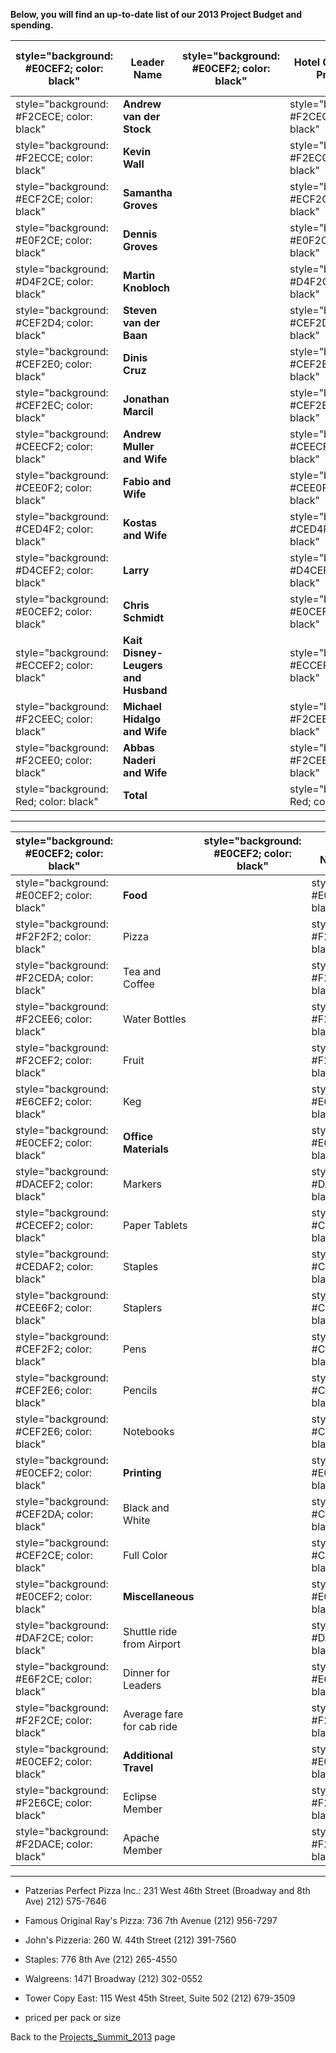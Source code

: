 **Below, you will find an up-to-date list of our 2013 Project Budget and
spending.**

| style="background: \#E0CEF2; color: black" | Leader Name                         | style="background: \#E0CEF2; color: black" | Hotel Covered by Projects                  | style="background: \#E0CEF2; color: black" | Flights Covered by Projects | style="background: \#E0CEF2; color: black" | Hotel Covered by Track | style="background: \#E0CEF2; color: black" | Flights Covered by Track                   | style="background: \#E0CEF2; color: black" | Nights | style="background: \#E0CEF2; color: black" | Room Rate | style="background: \#E0CEF2; color: black" | Total Room Costs                           | style="background: Red; color: black" | Track Fund | style="background: Red; color: black"      | Additional Budget | style="background: Red; color: black" | Budget Total                               |
| ------------------------------------------ | ----------------------------------- | ------------------------------------------ | ------------------------------------------ | ------------------------------------------ | --------------------------- | ------------------------------------------ | ---------------------- | ------------------------------------------ | ------------------------------------------ | ------------------------------------------ | ------ | ------------------------------------------ | --------- | ------------------------------------------ | ------------------------------------------ | ------------------------------------- | ---------- | ------------------------------------------ | ----------------- | ------------------------------------- | ------------------------------------------ |
| style="background: \#F2CECE; color: black" | **Andrew van der Stock**            |                                            | style="background: \#F2CECE; color: black" | $1,545.00                                  |                             | style="background: \#F2CECE; color: black" | $1,520.60              |                                            | style="background: \#F2CECE; color: black" |                                            |        | style="background: \#F2CECE; color: black" |           |                                            | style="background: \#F2CECE; color: black" | 5                                     |            | style="background: \#F2CECE; color: black" | $309.00           |                                       | style="background: \#F2CECE; color: black" |
| style="background: \#F2ECCE; color: black" | **Kevin Wall**                      |                                            | style="background: \#F2ECCE; color: black" |                                            |                             | style="background: \#F2ECCE; color: black" | $610.60                |                                            | style="background: \#F2ECCE; color: black" |                                            |        | style="background: \#F2ECCE; color: black" |           |                                            | style="background: \#F2ECCE; color: black" |                                       |            | style="background: \#F2ECCE; color: black" |                   |                                       | style="background: \#F2ECCE; color: black" |
| style="background: \#ECF2CE; color: black" | **Samantha Groves**                 |                                            | style="background: \#ECF2CE; color: black" |                                            |                             | style="background: \#ECF2CE; color: black" |                        |                                            | style="background: \#ECF2CE; color: black" | $1,081.50                                  |        | style="background: \#ECF2CE; color: black" | $         |                                            | style="background: \#ECF2CE; color: black" | 7                                     |            | style="background: \#ECF2CE; color: black" | $309.00           |                                       | style="background: \#ECF2CE; color: black" |
| style="background: \#E0F2CE; color: black" | **Dennis Groves**                   |                                            | style="background: \#E0F2CE; color: black" |                                            |                             | style="background: \#E0F2CE; color: black" |                        |                                            | style="background: \#E0F2CE; color: black" |                                            |        | style="background: \#E0F2CE; color: black" | $375.70   |                                            | style="background: \#E0F2CE; color: black" |                                       |            | style="background: \#E0F2CE; color: black" |                   |                                       | style="background: \#E0F2CE; color: black" |
| style="background: \#D4F2CE; color: black" | **Martin Knobloch**                 |                                            | style="background: \#D4F2CE; color: black" |                                            |                             | style="background: \#D4F2CE; color: black" |                        |                                            | style="background: \#D4F2CE; color: black" | $4,123.00                                  |        | style="background: \#D4F2CE; color: black" | $730.30   |                                            | style="background: \#D4F2CE; color: black" | 7                                     |            | style="background: \#D4F2CE; color: black" | $309.00           |                                       | style="background: \#D4F2CE; color: black" |
| style="background: \#CEF2D4; color: black" | **Steven van der Baan**             |                                            | style="background: \#CEF2D4; color: black" |                                            |                             | style="background: \#CEF2D4; color: black" |                        |                                            | style="background: \#CEF2D4; color: black" |                                            |        | style="background: \#CEF2D4; color: black" |           |                                            | style="background: \#CEF2D4; color: black" |                                       |            | style="background: \#CEF2D4; color: black" |                   |                                       | style="background: \#CEF2D4; color: black" |
| style="background: \#CEF2E0; color: black" | **Dinis Cruz**                      |                                            | style="background: \#CEF2E0; color: black" |                                            |                             | style="background: \#CEF2E0; color: black" |                        |                                            | style="background: \#CEF2E0; color: black" | $2,163.00                                  |        | style="background: \#CEF2E0; color: black" | $699.00   |                                            | style="background: \#CEF2E0; color: black" |                                       |            | style="background: \#CEF2E0; color: black" |                   |                                       | style="background: \#CEF2E0; color: black" |
| style="background: \#CEF2EC; color: black" | **Jonathan Marcil**                 |                                            | style="background: \#CEF2EC; color: black" |                                            |                             | style="background: \#CEF2EC; color: black" |                        |                                            | style="background: \#CEF2EC; color: black" |                                            |        | style="background: \#CEF2EC; color: black" |           |                                            | style="background: \#CEF2EC; color: black" |                                       |            | style="background: \#CEF2EC; color: black" |                   |                                       | style="background: \#CEF2EC; color: black" |
| style="background: \#CEECF2; color: black" | **Andrew Muller and Wife**          |                                            | style="background: \#CEECF2; color: black" | $722.50                                    |                             | style="background: \#CEECF2; color: black" | $1,586.78              |                                            | style="background: \#CEECF2; color: black" |                                            |        | style="background: \#CEECF2; color: black" |           |                                            | style="background: \#CEECF2; color: black" | 5                                     |            | style="background: \#CEECF2; color: black" | $309.00           |                                       | style="background: \#CEECF2; color: black" |
| style="background: \#CEE0F2; color: black" | **Fabio and Wife**                  |                                            | style="background: \#CEE0F2; color: black" |                                            |                             | style="background: \#CEE0F2; color: black" |                        |                                            | style="background: \#CEE0F2; color: black" | $618.00                                    |        | style="background: \#CEE0F2; color: black" | $520.50   |                                            | style="background: \#CEE0F2; color: black" | 4                                     |            | style="background: \#CEE0F2; color: black" | $309.00           |                                       | style="background: \#CEE0F2; color: black" |
| style="background: \#CED4F2; color: black" | **Kostas and Wife**                 |                                            | style="background: \#CED4F2; color: black" |                                            |                             | style="background: \#CED4F2; color: black" |                        |                                            | style="background: \#CED4F2; color: black" | $700.00                                    |        | style="background: \#CED4F2; color: black" | $520.50   |                                            | style="background: \#CED4F2; color: black" | 7                                     |            | style="background: \#CED4F2; color: black" | $309.00           |                                       | style="background: \#CED4F2; color: black" |
| style="background: \#D4CEF2; color: black" | **Larry**                           |                                            | style="background: \#D4CEF2; color: black" |                                            |                             | style="background: \#D4CEF2; color: black" | $507.56                |                                            | style="background: \#D4CEF2; color: black" |                                            |        | style="background: \#D4CEF2; color: black" |           |                                            | style="background: \#D4CEF2; color: black" | 5                                     |            | style="background: \#D4CEF2; color: black" | $309.00           |                                       | style="background: \#D4CEF2; color: black" |
| style="background: \#E0CEF2; color: black" | **Chris Schmidt**                   |                                            | style="background: \#E0CEF2; color: black" | $1,545.00                                  |                             | style="background: \#E0CEF2; color: black" | $287.80                |                                            | style="background: \#E0CEF2; color: black" |                                            |        | style="background: \#E0CEF2; color: black" |           |                                            | style="background: \#E0CEF2; color: black" | 5                                     |            | style="background: \#E0CEF2; color: black" | $309.00           |                                       | style="background: \#E0CEF2; color: black" |
| style="background: \#ECCEF2; color: black" | **Kait Disney-Leugers and Husband** |                                            | style="background: \#ECCEF2; color: black" |                                            |                             | style="background: \#ECCEF2; color: black" |                        |                                            | style="background: \#ECCEF2; color: black" | $463.50                                    |        | style="background: \#ECCEF2; color: black" |           |                                            | style="background: \#ECCEF2; color: black" | 3                                     |            | style="background: \#ECCEF2; color: black" | $309.00           |                                       | style="background: \#ECCEF2; color: black" |
| style="background: \#F2CEEC; color: black" | **Michael Hidalgo and Wife**        |                                            | style="background: \#F2CEEC; color: black" |                                            |                             | style="background: \#F2CEEC; color: black" |                        |                                            | style="background: \#F2CEEC; color: black" | $463.50                                    |        | style="background: \#F2CEEC; color: black" | $554.06   |                                            | style="background: \#F2CEEC; color: black" | 3                                     |            | style="background: \#F2CEEC; color: black" | $309.00           |                                       | style="background: \#F2CEEC; color: black" |
| style="background: \#F2CEE0; color: black" | **Abbas Naderi and Wife**           |                                            | style="background: \#F2CEE0; color: black" |                                            |                             | style="background: \#F2CEE0; color: black" |                        |                                            | style="background: \#F2CEE0; color: black" | $618.00                                    |        | style="background: \#F2CEE0; color: black" |           |                                            | style="background: \#F2CEE0; color: black" | 4                                     |            | style="background: \#F2CEE0; color: black" | $309.00           |                                       | style="background: \#F2CEE0; color: black" |
| style="background: Red; color: black"      | **Total**                           |                                            | style="background: Red; color: black"      | $3,862.50                                  |                             | style="background: Red; color: black"      | $4,513.34              |                                            | style="background: Red; color: black"      | $10,230.50                                 |        | style="background: Red; color: black"      | $2,997.10 |                                            | style="background: Red; color: black"      |                                       |            | style="background: Red; color: black"      |                   |                                       | style="background: Red; color: black"      |

-----

| style="background: \#E0CEF2; color: black" |                           | style="background: \#E0CEF2; color: black" | Monday, November 18th                      | style="background: \#E0CEF2; color: black" | Tuesday, November 19th | style="background: \#E0CEF2; color: black" | Wednesday, November 20th | style="background: \#E0CEF2; color: black" | Thursday, November 21st                    | style="background: \#E0CEF2; color: black" | Total |
| ------------------------------------------ | ------------------------- | ------------------------------------------ | ------------------------------------------ | ------------------------------------------ | ---------------------- | ------------------------------------------ | ------------------------ | ------------------------------------------ | ------------------------------------------ | ------------------------------------------ | ----- |
| style="background: \#E0CEF2; color: black" | **Food**                  |                                            | style="background: \#E0CEF2; color: black" |                                            |                        | style="background: \#E0CEF2; color: black" |                          |                                            | style="background: \#E0CEF2; color: black" |                                            |       |
| style="background: \#F2F2F2; color: black" | Pizza                     |                                            | style="background: \#F2F2F2; color: black" | $16.25-$22.00                              |                        | style="background: \#F2F2F2; color: black" | $16.25-$22.00            |                                            | style="background: \#F2F2F2; color: black" | $16.25-$22.00                              |       |
| style="background: \#F2CEDA; color: black" | Tea and Coffee            |                                            | style="background: \#F2CEDA; color: black" | $1,800                                     |                        | style="background: \#F2CEDA; color: black" | $1,800                   |                                            | style="background: \#F2CEDA; color: black" | $1,800                                     |       |
| style="background: \#F2CEE6; color: black" | Water Bottles             |                                            | style="background: \#F2CEE6; color: black" | $11.98                                     |                        | style="background: \#F2CEE6; color: black" | $11.98                   |                                            | style="background: \#F2CEE6; color: black" | $11.98                                     |       |
| style="background: \#F2CEF2; color: black" | Fruit                     |                                            | style="background: \#F2CEF2; color: black" | $14.00 assorted                            |                        | style="background: \#F2CEF2; color: black" | $14.00 assorted          |                                            | style="background: \#F2CEF2; color: black" | $14.00 assorted                            |       |
| style="background: \#E6CEF2; color: black" | Keg                       |                                            | style="background: \#E6CEF2; color: black" | $90-$250                                   |                        | style="background: \#E6CEF2; color: black" |                          |                                            | style="background: \#E6CEF2; color: black" |                                            |       |
| style="background: \#E0CEF2; color: black" | **Office Materials**      |                                            | style="background: \#E0CEF2; color: black" |                                            |                        | style="background: \#E0CEF2; color: black" |                          |                                            | style="background: \#E0CEF2; color: black" |                                            |       |
| style="background: \#DACEF2; color: black" | Markers                   |                                            | style="background: \#DACEF2; color: black" | $3.90                                      |                        | style="background: \#DACEF2; color: black" | $3.90                    |                                            | style="background: \#DACEF2; color: black" | $3.90                                      |       |
| style="background: \#CECEF2; color: black" | Paper Tablets             |                                            | style="background: \#CECEF2; color: black" | $16.79                                     |                        | style="background: \#CECEF2; color: black" | $16.79                   |                                            | style="background: \#CECEF2; color: black" | $16.79                                     |       |
| style="background: \#CEDAF2; color: black" | Staples                   |                                            | style="background: \#CEDAF2; color: black" | $3.29                                      |                        | style="background: \#CEDAF2; color: black" | $3.29                    |                                            | style="background: \#CEDAF2; color: black" | $3.29                                      |       |
| style="background: \#CEE6F2; color: black" | Staplers                  |                                            | style="background: \#CEE6F2; color: black" | $8.99                                      |                        | style="background: \#CEE6F2; color: black" |                          |                                            | style="background: \#CEE6F2; color: black" |                                            |       |
| style="background: \#CEF2F2; color: black" | Pens                      |                                            | style="background: \#CEF2F2; color: black" | $6.99                                      |                        | style="background: \#CEF2F2; color: black" | $6.99                    |                                            | style="background: \#CEF2F2; color: black" | $6.99                                      |       |
| style="background: \#CEF2E6; color: black" | Pencils                   |                                            | style="background: \#CEF2E6; color: black" | $1.69                                      |                        | style="background: \#CEF2E6; color: black" | $1.69                    |                                            | style="background: \#CEF2E6; color: black" | $1.69                                      |       |
| style="background: \#CEF2E6; color: black" | Notebooks                 |                                            | style="background: \#CEF2E6; color: black" | $1.29 each                                 |                        | style="background: \#CEF2E6; color: black" | $1.29 each               |                                            | style="background: \#CEF2E6; color: black" | $1.29 each                                 |       |
| style="background: \#E0CEF2; color: black" | **Printing**              |                                            | style="background: \#E0CEF2; color: black" |                                            |                        | style="background: \#E0CEF2; color: black" |                          |                                            | style="background: \#E0CEF2; color: black" |                                            |       |
| style="background: \#CEF2DA; color: black" | Black and White           |                                            | style="background: \#CEF2DA; color: black" | $0.03-$0.32                                |                        | style="background: \#CEF2DA; color: black" |                          |                                            | style="background: \#CEF2DA; color: black" |                                            |       |
| style="background: \#CEF2CE; color: black" | Full Color                |                                            | style="background: \#CEF2CE; color: black" | $0.15- $2.00                               |                        | style="background: \#CEF2CE; color: black" |                          |                                            | style="background: \#CEF2CE; color: black" |                                            |       |
| style="background: \#E0CEF2; color: black" | **Miscellaneous**         |                                            | style="background: \#E0CEF2; color: black" |                                            |                        | style="background: \#E0CEF2; color: black" |                          |                                            | style="background: \#E0CEF2; color: black" |                                            |       |
| style="background: \#DAF2CE; color: black" | Shuttle ride from Airport |                                            | style="background: \#DAF2CE; color: black" | $35.00 LGA, $50.00 JFK                     |                        | style="background: \#DAF2CE; color: black" | $35.00 LGA, $50.00 JFK   |                                            | style="background: \#DAF2CE; color: black" | $35.00 LGA, $50.00 JFK                     |       |
| style="background: \#E6F2CE; color: black" | Dinner for Leaders        |                                            | style="background: \#E6F2CE; color: black" | $200                                       |                        | style="background: \#E6F2CE; color: black" | $200                     |                                            | style="background: \#E6F2CE; color: black" | $200                                       |       |
| style="background: \#F2F2CE; color: black" | Average fare for cab ride |                                            | style="background: \#F2F2CE; color: black" | $2.50 base                                 |                        | style="background: \#F2F2CE; color: black" | $2.50 base               |                                            | style="background: \#F2F2CE; color: black" | $2.50 base                                 |       |
| style="background: \#E0CEF2; color: black" | **Additional Travel**     |                                            | style="background: \#E0CEF2; color: black" |                                            |                        | style="background: \#E0CEF2; color: black" |                          |                                            | style="background: \#E0CEF2; color: black" |                                            |       |
| style="background: \#F2E6CE; color: black" | Eclipse Member            |                                            | style="background: \#F2E6CE; color: black" | $2,000                                     |                        | style="background: \#F2E6CE; color: black" |                          |                                            | style="background: \#F2E6CE; color: black" |                                            |       |
| style="background: \#F2DACE; color: black" | Apache Member             |                                            | style="background: \#F2DACE; color: black" | $2,000                                     |                        | style="background: \#F2DACE; color: black" |                          |                                            | style="background: \#F2DACE; color: black" |                                            |       |

-----

  - Patzerias Perfect Pizza Inc.: 231 West 46th Street (Broadway and 8th
    Ave) 212) 575-7646

<!-- end list -->

  - Famous Original Ray's Pizza: 736 7th Avenue (212) 956-7297

<!-- end list -->

  - John's Pizzeria: 260 W. 44th Street (212) 391-7560

<!-- end list -->

  - Staples: 776 8th Ave (212) 265-4550

<!-- end list -->

  - Walgreens: 1471 Broadway (212) 302-0552

<!-- end list -->

  - Tower Copy East: 115 West 45th Street, Suite 502 (212) 679-3509

<!-- end list -->

  - priced per pack or size

Back to the [Projects_Summit_2013](Projects_Summit_2013 "wikilink")
page
